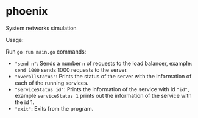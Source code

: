 # phoenix
System networks simulation

Usage:

Run `go run main.go` commands:

 - `"send n"`: Sends a number `n` of requests to the load balancer, example: `send 1000` sends 1000 requests to the server.
 - `"overallStatus"`: Prints the status of the server with the information of each of the running services.
 - `"serviceStatus id"`: Prints the information of the service with id `"id"`, example `serviceStatus 1` prints out the information of the service with the id 1.
 - `"exit"`: Exits from the program.